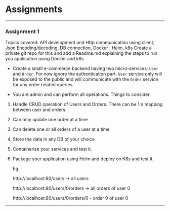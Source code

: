 # Assignments
---
### Assignment 1
Topics covered:
API development and Http communication using client, Json Encoding/decoding, DB connection, Docker , Helm, k8s
Create a private git repo for this and add a Readme.md explaining the steps to run you application using Docker and k8s

- Create a small e-commerce backend having two micro-services: `User` and `Order`. For now ignore the authentication part. `User` service only will be exposed to the public and will communicate with the `Order` service for any order related queries.

- You are admin and can perform all operations. Things to consider
1. Handle CRUD operation of Users and Orders. There can be 1:n mapping between user and orders.
2. Can only update one order at a time
3. Can delete one or all orders of a user at a time
4. Store the data in any DB of your choice
5. Containerize your services and test it.
6. Package your application using Helm and deploy on K8s and test it.
   
   Eg: 
   
   http://localhost:80/users -> all users
   
   http://localhost:80/users/0/orders -> all orders of user 0
   
   http://localhost:80/users/0/orders/0 - order 0 of user 0
   
---



